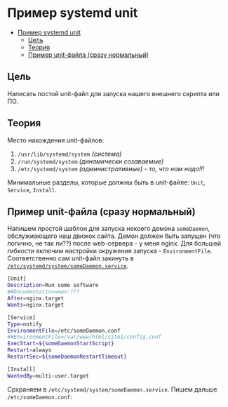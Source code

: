 # Пример systemd unit

- [Пример systemd unit](#пример-systemd-unit)
  - [Цель](#цель)
  - [Теория](#теория)
  - [Пример unit-файла (сразу нормальный)](#пример-unit-файла-сразу-нормальный)

## Цель

Написать постой unit-файл для запуска нашего внешнего скрипта или ПО.

## Теория

Место нахождения unit-файлов:
1. `/usr/lib/systemd/system` *(система)*
2. `/run/systemd/system` *(динамически созаваемые)*
3. `/etc/systemd/system` *(административные) - то, что нам надо!!!*

Минимальные разделы, которые должны быть в unit-файле: `Unit`, `Service`, `Install`.

## Пример unit-файла (сразу нормальный)

Напишем простой шаблон для запуска некоего демона `someDaemon`, обслужиающего наш движок сайта. Демон должен быть запущен (что логично, не так ли??) после web-сервера - у меня nginx. Для большей гибкости включим настройки окружения запуска - `EnvironmentFile`. Соответственно сам unit-файл закинуть в  [`/etc/systemd/system/someDaemon.service`](/files/systemd-unit-example/someDaemon.service).

```sh
[Unit]
Description=Run some software
##Documentation=man:???
After=nginx.target
Wants=nginx.target

[Service]
Type=notify
EnvironmentFile=/etc/someDaemon.conf
##EnvironmentFile=/var/www/html/site1/config.conf
ExecStart=${someDaemonStartScript}
Restart=always
RestartSec=${someDaemonRestartTimeout}

[Install]
WantedBy=multi-user.target
```

Срхраняем в `/etc/systemd/system/someDaemon.service`. Пишем дальше `/etc/someDaemon.conf`:

```sh

```